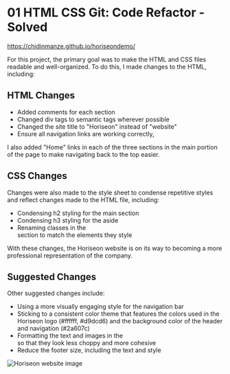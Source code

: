 # 01 HTML CSS Git: Code Refactor - Solved
 
https://chidinmanze.github.io/horiseondemo/ 
 
For this project, the primary goal was to make the HTML and CSS files readable and well-organized. To do this, I made changes to the HTML, including:
 
## HTML Changes 
- Added comments for each section 
- Changed div tags to semantic tags wherever possible 
- Changed the site title to "Horiseon" instead of "website"
- Ensure all navigation links are working correctly,
 
I also added "Home" links in each of the three sections in the main portion of the page to make navigating back to the top easier. 
 
## CSS Changes 
Changes were also made to the style sheet to condense repetitive styles and reflect changes made to the HTML file, including:
- Condensing h2 styling for the main section
- Condensing h3 styling for the aside
- Renaming classes in the <aside> section to match the elements they style 
 
With these changes, the Horiseon website is on its way to becoming a more professional representation of the company.
 
## Suggested Changes
 Other suggested changes include:
- Using a more visually engaging style for the navigation bar
- Sticking to a consistent color theme that features the colors used in the Horiseon logo (#ffffff, #d9dcd6) and the background color of the header and navigation (#2a607c)
- Formatting the text and images in the <aside> so that they look less choppy and more cohesive
- Reduce the footer size, including the text and style 


<img src="/Horiseon Page.jpg" raw=true alt="Horiseon website image">
